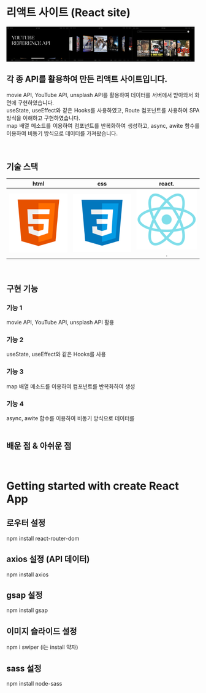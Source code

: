 # 리액트 사이트 (React site)

<p align="space-between" style="display: flex;">
  <br>
  <img src="./public/301.png" width="32.5%">
  <img src="./public/302.png" width="32.5%">
  <img src="./public/303.png" width="32.5%">
  <br>
</p>



## 각 종 API를 활용하여 만든 리액트 사이트입니다.

<p align="justify">
movie API, YouTube API, unsplash API를 활용하여 데이터를 서버에서 받아와서 화면에 구현하였습니다.<br>
useState, useEffect와 같은 Hooks를 사용하였고, Route 컴포넌트를 사용하여 SPA 방식을 이해하고 구현하였습니다.<br>
map 배열 메소드를 이용하여 컴포넌트를 반복화하여 생성하고, async, awite 함수를 이용하여 비동기 방식으로 데이터를 가져왔습니다.
</p>


<br>

## 기술 스택

|    html    |     css    |     react.   |
| :--------: | :--------: | :--------:   |
|  ![html]   |   ![css]   |   ![react].  |

<br>

## 구현 기능

### 기능 1
movie API, YouTube API, unsplash API 활용<br> 
### 기능 2
useState, useEffect와 같은 Hooks를 사용<br> 
### 기능 3
map 배열 메소드를 이용하여 컴포넌트를 반복화하여 생성<br> 
### 기능 4
async, awite 함수를 이용하여 비동기 방식으로 데이터를 <br> 
<br>

## 배운 점 & 아쉬운 점

<p align="justify">

</p>

<br>


<!-- Stack Icon Refernces -->
[html]: /public/stack/html.svg
[css]: /public/stack/css.svg
[figma]: /public/stack/figma.svg
[ts]: /public/stack/typescript.svg
[react]: /public/stack/react.svg
[node]: /public/stack/node.svg





# Getting started with create React App

## 로우터 설정

npm install react-router-dom

## axios 설정 (API 데이터)

npm install axios

## gsap 설정

npm install gsap

## 이미지 슬라이드 설정

npm i swiper (i는 install 약자)

## sass 설정

npm install node-sass
